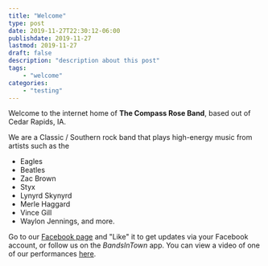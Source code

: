 ```yaml
---
title: "Welcome"
type: post
date: 2019-11-27T22:30:12-06:00
publishdate: 2019-11-27
lastmod: 2019-11-27
draft: false
description: "description about this post"
tags:
    - "welcome"
categories:
    - "testing"
---
```


Welcome to the internet home of **The Compass Rose Band**, based out of Cedar Rapids, IA.

We are a Classic / Southern rock band that plays high-energy music from artists such as the

  - Eagles
  - Beatles
  - Zac Brown
  - Styx
  - Lynyrd Skynyrd
  - Merle Haggard
  - Vince Gill
  - Waylon Jennings, and more.

Go to our [Facebook page](https://www.facebook.com/watch/?v=413910802541091) and "Like" it to get updates via your Facebook account, or follow us on the _BandsInTown_ app. You can view a video of one of our performances [here](https://www.facebook.com/watch/?v=413910802541091).
